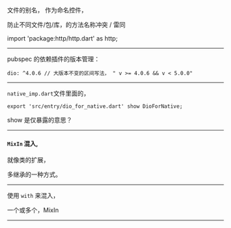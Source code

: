 文件的别名，
作为命名控件，

防止不同文件/包/库，的方法名称冲突 / 雷同

import 'package:http/http.dart' as http;

<hr>

pubspec 的依赖插件的版本管理：

```
dio: ^4.0.6 // 大版本不变的区间写法， " v >= 4.0.6 && v < 5.0.0"
```

<hr>

`native_imp.dart`文件里面的，

```
export 'src/entry/dio_for_native.dart' show DioForNative;
```

show 是仅暴露的意思？

<hr>

#### `MixIn` 混入,

就像类的扩展，

多继承的一种方式。

<hr>

使用 `with` 来混入，

一个或多个，MixIn

<hr>
